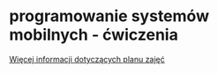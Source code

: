 # programowanie systemów mobilnych - ćwiczenia
[Więcej informacji dotyczących planu zajęć](https://github.com/plysiu/programowanie-systemow-mobilnych/wiki)
